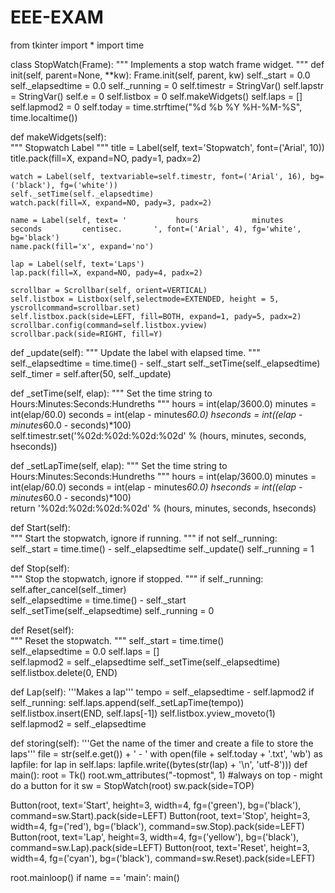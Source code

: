 # EEE-EXAM

from tkinter import * import time

class StopWatch(Frame):
""" Implements a stop watch frame widget. """
def init(self, parent=None, **kw):
Frame.init(self, parent, kw) self._start = 0.0
self._elapsedtime = 0.0 self._running = 0 self.timestr = StringVar() self.lapstr = StringVar() self.e = 0 self.listbox = 0 self.makeWidgets() self.laps = [] self.lapmod2 = 0 self.today = time.strftime("%d %b %Y %H-%M-%S", time.localtime())

def makeWidgets(self):                         
    """ Stopwatch Label """
    title = Label(self, text='Stopwatch', font=('Arial', 10))
    title.pack(fill=X, expand=NO, pady=1, padx=2)
    
    watch = Label(self, textvariable=self.timestr, font=('Arial', 16), bg=('black'), fg=('white'))
    self._setTime(self._elapsedtime)
    watch.pack(fill=X, expand=NO, pady=3, padx=2)
    
    name = Label(self, text= '           hours            minutes          seconds         centisec.       ', font=('Arial', 4), fg='white', bg='black')
    name.pack(fill='x', expand='no')

    lap = Label(self, text='Laps')
    lap.pack(fill=X, expand=NO, pady=4, padx=2)

    scrollbar = Scrollbar(self, orient=VERTICAL)
    self.listbox = Listbox(self,selectmode=EXTENDED, height = 5, yscrollcommand=scrollbar.set)
    self.listbox.pack(side=LEFT, fill=BOTH, expand=1, pady=5, padx=2)
    scrollbar.config(command=self.listbox.yview)
    scrollbar.pack(side=RIGHT, fill=Y)

def _update(self): 
    """ Update the label with elapsed time. """
    self._elapsedtime = time.time() - self._start
    self._setTime(self._elapsedtime)
    self._timer = self.after(50, self._update)

def _setTime(self, elap):
    """ Set the time string to Hours:Minutes:Seconds:Hundreths """
    hours = int(elap/3600.0)
    minutes = int(elap/60.0)
    seconds = int(elap - minutes*60.0)
    hseconds = int((elap - minutes*60.0 - seconds)*100)                
    self.timestr.set('%02d:%02d:%02d:%02d' % (hours, minutes, seconds, hseconds))

def _setLapTime(self, elap):
    """ Set the time string to Hours:Minutes:Seconds:Hundreths """
    hours = int(elap/3600.0)
    minutes = int(elap/60.0)
    seconds = int(elap - minutes*60.0)
    hseconds = int((elap - minutes*60.0 - seconds)*100)            
    return '%02d:%02d:%02d:%02d' % (hours, minutes, seconds, hseconds)
    
def Start(self):                         
    """ Start the stopwatch, ignore if running. """
    if not self._running:            
        self._start = time.time() - self._elapsedtime
        self._update()
        self._running = 1        

def Stop(self):                                    
    """ Stop the stopwatch, ignore if stopped. """
    if self._running:
        self.after_cancel(self._timer)            
        self._elapsedtime = time.time() - self._start    
        self._setTime(self._elapsedtime)
        self._running = 0

def Reset(self):                                  
    """ Reset the stopwatch. """
    self._start = time.time()         
    self._elapsedtime = 0.0
    self.laps = []   
    self.lapmod2 = self._elapsedtime
    self._setTime(self._elapsedtime)
    self.listbox.delete(0, END)

def Lap(self):
    '''Makes a lap'''
    tempo = self._elapsedtime - self.lapmod2
    if self._running:
        self.laps.append(self._setLapTime(tempo))
        self.listbox.insert(END, self.laps[-1])
        self.listbox.yview_moveto(1)
        self.lapmod2 = self._elapsedtime
                   
def storing(self):
    '''Get the name of the timer and create a file to store the laps'''
    file = str(self.e.get()) + ' - '
    with open(file + self.today + '.txt', 'wb') as lapfile:
        for lap in self.laps:
            lapfile.write((bytes(str(lap) + '\n', 'utf-8')))
def main(): root = Tk() root.wm_attributes("-topmost", 1) #always on top - might do a button for it sw = StopWatch(root) sw.pack(side=TOP)

Button(root, text='Start', height=3, width=4, fg=('green'), bg=('black'), command=sw.Start).pack(side=LEFT)
Button(root, text='Stop', height=3, width=4, fg=('red'), bg=('black'), command=sw.Stop).pack(side=LEFT)
Button(root, text='Lap', height=3, width=4, fg=('yellow'), bg=('black'), command=sw.Lap).pack(side=LEFT)
Button(root, text='Reset', height=3, width=4, fg=('cyan'), bg=('black'), command=sw.Reset).pack(side=LEFT)

root.mainloop()
if name == 'main': main()
